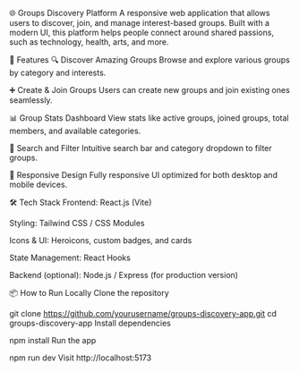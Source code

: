 🌐 Groups Discovery Platform
A responsive web application that allows users to discover, join, and manage interest-based groups. Built with a modern UI, this platform helps people connect around shared passions, such as technology, health, arts, and more.

🚀 Features
🔍 Discover Amazing Groups
Browse and explore various groups by category and interests.

➕ Create & Join Groups
Users can create new groups and join existing ones seamlessly.

📊 Group Stats Dashboard
View stats like active groups, joined groups, total members, and available categories.

🔎 Search and Filter
Intuitive search bar and category dropdown to filter groups.

📱 Responsive Design
Fully responsive UI optimized for both desktop and mobile devices.

🛠️ Tech Stack
Frontend: React.js (Vite)

Styling: Tailwind CSS / CSS Modules

Icons & UI: Heroicons, custom badges, and cards

State Management: React Hooks

Backend (optional): Node.js / Express (for production version)


📦 How to Run Locally
Clone the repository

git clone https://github.com/yourusername/groups-discovery-app.git
cd groups-discovery-app
Install dependencies

npm install
Run the app


npm run dev
Visit
http://localhost:5173
